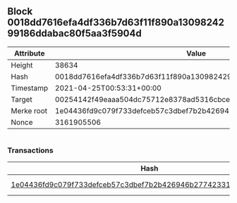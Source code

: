 ## Block 0018dd7616efa4df336b7d63f11f890a1309824299186ddabac80f5aa3f5904d

Attribute | Value
--- | ---
Height | 38634
Hash | 0018dd7616efa4df336b7d63f11f890a1309824299186ddabac80f5aa3f5904d
Timestamp | 2021-04-25T00:53:31+00:00
Target | 00254142f49eaaa504dc75712e8378ad5316cbcead634704b3734b6271167cc4
Merke root | 1e04436fd9c079f733defceb57c3dbef7b2b426946b27742331226db7ee583e7
Nonce | 3161905506

```

```

### Transactions

Hash | Amount
--- | ---
[1e04436fd9c079f733defceb57c3dbef7b2b426946b27742331226db7ee583e7](1e04436fd9c079f733defceb57c3dbef7b2b426946b27742331226db7ee583e7.md) | 10.00000000 SKEPTI 
